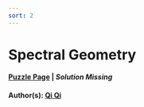 ```yaml
---
sort: 2
---
```


# Spectral Geometry

#### [Puzzle Page](3.2-p.pdf) | *Solution Missing*
#### Author(s): [Qi Qi](../../../../search.html?q=Qi+Qi)

